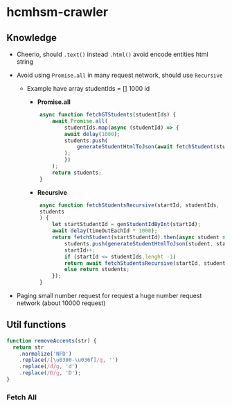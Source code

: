 # hcmhsm-crawler

## Knowledge

- Cheerio, should ```.text()``` instead ```.html()``` avoid encode entities html string
- Avoid using ```Promise.all``` in many request network, should use ```Recursive```
  - Example have array studentIds = [] 1000 id
    - **Promise.all**
  
    ```js
        async function fetchGTStudents(studentIds) {
            await Promise.all(
                studentIds.map(async (studentId) => {
                await delay(1000);
                students.push(
                    generateStudentHtmlToJson(await fetchStudent(studentId), studentId)
                );
                })
            );
            return students;
        }

    ```

    - **Recursive**
  
    ```js
        async function fetchStudentsRecursive(startId, studentIds,
        students
        ) {
            let startStudentId = genStudentIdByInt(startId);
            await delay(timeOutEachId * 1000);
            return fetchStudent(startStudentId).then(async student => {
                students.push(generateStudentHtmlToJson(student, startStudentId));
                startId++;
                if (startId <= studentIds.lenght -1)
                return await fetchStudentsRecursive(startId, studentIds, students);
                else return students;
            });
        }
    ```

- Paging small number request for request a huge number request network (about 10000 request)


## Util functions

```js
function removeAccents(str) {
  return str
    .normalize('NFD')
    .replace(/[\u0300-\u036f]/g, '')
    .replace(/đ/g, 'd')
    .replace(/Đ/g, 'D');
}
```

### Fetch All
